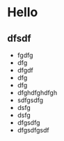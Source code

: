 # Hello

## dfsdf

* fgdfg
* dfg
* dfgdf
* dfg
* dfg
* dfghdfghdfgh
* sdfgsdfg
* dsfg
* dsfg
* dfgsdfg
* dfgsdfgsdf
